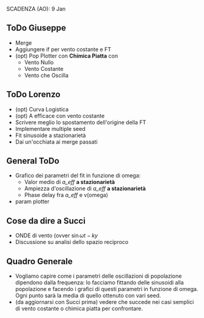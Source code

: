 SCADENZA (AO): 9 Jan

## ToDo Giuseppe

* Merge
* Aggiungere if per vento costante e FT
* (opt) Pop Plotter con __Chimica Piatta__ con
    * Vento Nullo
    * Vento Costante
    * Vento che Oscilla 


## ToDo Lorenzo

* (opt) Curva Logistica
* (opt) A efficace con vento costante
* Scrivere meglio lo spostamento dell'origine della FT
* Implementare multiple seed
* Fit sinusoide a stazionarietà
* Dai un'occhiata ai merge passati

## General ToDo
* Grafico dei parametri del fit in funzione di omega:
    * Valor medio di *a_eff* __a stazionarietà__
    * Ampiezza d'oscillazione di *a_eff* __a stazionarietà__
    * Phase delay fra *a_eff* e v(omega)
* param plotter

## Cose da dire a Succi 

* ONDE di vento (ovver $\sin{ \omega t - k y}$
* Discussione su analisi dello spazio reciproco

## Quadro Generale
* Vogliamo capire come i parametri delle oscillazioni di popolazione dipendono dalla frequenza: lo facciamo fittando delle sinusoidi alla popolazione e facendo i grafici di questi parametri in funzione di omega. Ogni punto sarà la media di quello ottenuto con vari seed.
* (da aggiornarsi con Succi prima) vedere che succede nei casi semplici di vento costante o chimica piatta per confrontare.
